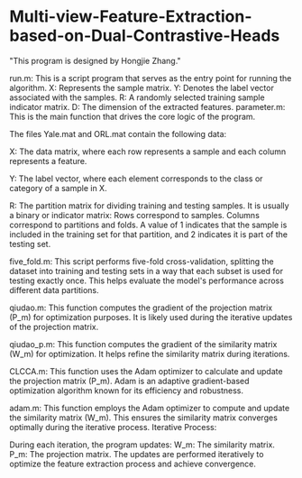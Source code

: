 # Multi-view-Feature-Extraction-based-on-Dual-Contrastive-Heads
"This program is designed by Hongjie Zhang."

run.m: This is a script program that serves as the entry point for running the algorithm.
X: Represents the sample matrix.
Y: Denotes the label vector associated with the samples.
R: A randomly selected training sample indicator matrix.
D: The dimension of the extracted features.
parameter.m: This is the main function that drives the core logic of the program.

The files Yale.mat and ORL.mat contain the following data:

X: The data matrix, where each row represents a sample and each column represents a feature.

Y: The label vector, where each element corresponds to the class or category of a sample in X.

R: The partition matrix for dividing training and testing samples. It is usually a binary or indicator matrix:
Rows correspond to samples.
Columns correspond to partitions and folds.
A value of 1 indicates that the sample is included in the training set for that partition, and 2 indicates it is part of the testing set.

five_fold.m:
This script performs five-fold cross-validation, splitting the dataset into training and testing sets in a way that each subset is used for testing exactly once. This helps evaluate the model's performance across different data partitions.

qiudao.m:
This function computes the gradient of the projection matrix (P_m) for optimization purposes. It is likely used during the iterative updates of the projection matrix.

qiudao_p.m:
This function computes the gradient of the similarity matrix (W_m) for optimization. It helps refine the similarity matrix during iterations.

CLCCA.m:
This function uses the Adam optimizer to calculate and update the projection matrix (P_m). Adam is an adaptive gradient-based optimization algorithm known for its efficiency and robustness.

adam.m:
This function employs the Adam optimizer to compute and update the similarity matrix (W_m). This ensures the similarity matrix converges optimally during the iterative process.
Iterative Process:



During each iteration, the program updates:
W_m: The similarity matrix.
P_m: The projection matrix.
The updates are performed iteratively to optimize the feature extraction process and achieve convergence.
